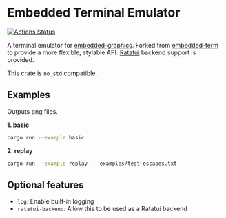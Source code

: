 # Embedded Terminal Emulator

[![Actions Status](https://github.com/AlexCharlton/embedded-temu/workflows/CI/badge.svg)](https://github.com/AlexCharlton/embedded-temu/actions)

A terminal emulator for [embedded-graphics](https://github.com/embedded-graphics/embedded-graphics). Forked from [embedded-term](https://github.com/rcore-os/embedded-term) to provide a more flexible, stylable API. [Ratatui](https://ratatui.rs/) backend support is provided.

This crate is `no_std` compatible.

## Examples
Outputs png files.

**1. basic**
```sh
cargo run --example basic
```

**2. replay**
```sh
cargo run --example replay -- examples/test-escapes.txt
```

## Optional features
- `log`: Enable built-in logging
- `ratatui-backend`: Allow this to be used as a Ratatui backend
